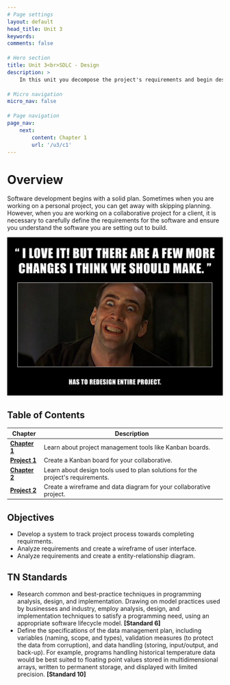 ```yaml
---
# Page settings
layout: default
head_title: Unit 3
keywords:
comments: false

# Hero section
title: Unit 3<br>SDLC - Design
description: >
    In this unit you decompose the project's requirements and begin designing solutions to meet those requirements.

# Micro navigation
micro_nav: false

# Page navigation
page_nav:
    next:
        content: Chapter 1
        url: '/u3/c1'
---
```


# Overview

Software development begins with a solid plan. Sometimes when you are working on a personal project, you can get away with skipping planning. However, when you are working on a collaborative project for a client, it is necessary to carefully define the requirements for the software and ensure you understand the software you are setting out to build. 

![Redesign meme](redesign.jpeg)


## Table of Contents

| Chapter             | Description                                                                     |
| ------------------- | ------------------------------------------------------------------------------- |
| [**Chapter 1**](c1) | Learn about project management tools like Kanban boards.                        |
| [**Project 1**](p1) | Create a Kanban board for your collaborative.                                   |
| [**Chapter 2**]()   | Learn about design tools used to plan solutions for the project's requirements. |
| [**Project 2**]()   | Create a wireframe and data diagram for your collaborative project.             |

## Objectives

- Develop a system to track project process towards completing requirments.
- Analyze requirements and create a wireframe of user interface.
- Analyze requirements and create a entity-relationship diagram.

## TN Standards

- Research common and best-practice techniques in programming analysis, design, and implementation. Drawing on model practices used by businesses and industry, employ analysis, design, and implementation techniques to satisfy a programming need, using an appropriate software lifecycle model. **[Standard 6]**
- Define the specifications of the data management plan, including variables (naming, scope, and types), validation measures (to protect the data from corruption), and data handling (storing, input/output, and back-up). For example, programs handling historical temperature data would be best suited to floating point values stored in multidimensional arrays, written to permanent storage, and displayed with limited precision.  **[Standard 10]**